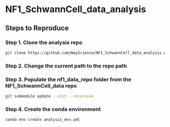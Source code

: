 # NF1_SchwannCell_data_analysis
## Steps to Reproduce
### Step 1. Clone the analysis repo
```sh
git clone https://github.com/WayScience/NF1_SchwannCell_data_analysis.git
```

### Step 2. Change the current path to the repo path

### Step 3. Populate the nf1_data_repo folder from the NF1_SchwannCell_data repo
```sh
git submodule update --init --recursive
```

### Step 4. Create the conda environment
```sh
conda env create analysis_env.yml
```
